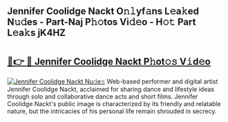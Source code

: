 ## Jennifer Coolidge Nackt O𝚗𝚕yf𝚊ns L𝚎a𝚔ed N𝚞𝚍es - Part-Naj P𝚑𝚘tos Vi𝚍𝚎o - H𝚘𝚝 Part L𝚎a𝚔s jK4HZ

# <h2><a href="http://kf4yi3.oniu.top/?m=Jennifer+Coolidge+Nackt">🔗👉 🔴 Jennifer Coolidge Nackt P𝚑ot𝚘𝚜 V𝚒d𝚎o</a></h2>

[![Jennifer Coolidge Nackt Nu𝚍e𝚜](https://i.imgur.com/0qMVB7G.gif)](http://kf4yi3.oniu.top/?m=Jennifer+Coolidge+Nackt)
Web-based performer and digital artist Jennifer Coolidge Nackt, acclaimed for sharing dance and lifestyle ideas through solo and collaborative dance acts and short films. Jennifer Coolidge Nackt's public image is characterized by its friendly and relatable nature, but the intricacies of his personal life remain shrouded in secrecy.  
